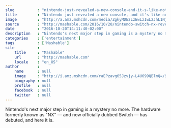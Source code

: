 ```yaml
---
slug          : "nintendo-just-revealed-a-new-console-and-it-s-like-nothing-we-ve-ever-seen-before"
title         : "Nintendo just revealed a new console, and it's like nothing we've ever seen before"
image         : "http://a.amz.mshcdn.com/media/ZgkyMDE2LzEwLzIwL2JhL1NjcmVlbl9TaG90XzIwMTYxMDIwX2F0XzExLjAyLjMxX0FNLmY2MTg5LnBuZwpwCXRodW1iCTEyMDB4NjMwCmUJanBn/8b17ac88/37c/Screen_Shot_2016-10-20_at_11.02.31_AM.jpg"
source        : "http://mashable.com/2016/10/20/nintendo-switch-nx-reveal-trailer/"
date          : "2016-10-20T14:11:40-02:00"
description   : "Nintendo's next major step in gaming is a mystery no more. The hardware formerly known as 'NX' — and now officially dubbed Switch — has debuted, and here it is."
categories    : ['entertainment']
tags          : ['Mashable']
site          :
    title     : "Mashable"
    url       : "http://mashable.com"
    locale    : "en_US"
author        :
    name      : null
    image     : "http://i.amz.mshcdn.com/raEPzavg65Jzvjy-L4U699QBlmQ=/90x90/default-m.jpg"
    biography : null
    profile   : null
    facebook  : null
    twitter   : null
---
```


Nintendo's next major step in gaming is a mystery no more. The hardware formerly known as "NX" — and now officially dubbed Switch — has debuted, and here it is.
